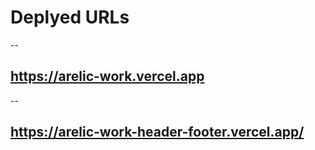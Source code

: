 # Deplyed URLs
--
## https://arelic-work.vercel.app 
--
## https://arelic-work-header-footer.vercel.app/
